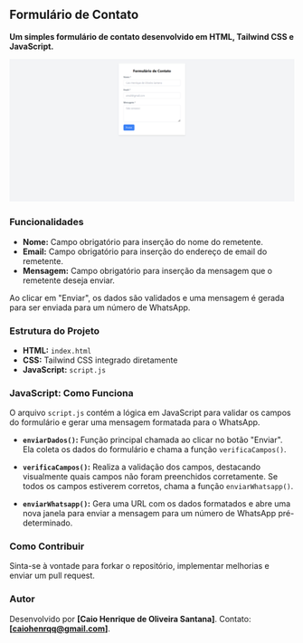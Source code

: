 ## **Formulário de Contato**

**Um simples formulário de contato desenvolvido em HTML, Tailwind CSS e JavaScript.**

![Alt text](image.png)

### Funcionalidades

- **Nome:** Campo obrigatório para inserção do nome do remetente.
- **Email:** Campo obrigatório para inserção do endereço de email do remetente.
- **Mensagem:** Campo obrigatório para inserção da mensagem que o remetente deseja enviar.

Ao clicar em "Enviar", os dados são validados e uma mensagem é gerada para ser enviada para um número de WhatsApp.

### Estrutura do Projeto

- **HTML:** `index.html`
- **CSS:** Tailwind CSS integrado diretamente
- **JavaScript:** `script.js`

### JavaScript: Como Funciona

O arquivo `script.js` contém a lógica em JavaScript para validar os campos do formulário e gerar uma mensagem formatada para o WhatsApp.

- **`enviarDados()`:** Função principal chamada ao clicar no botão "Enviar". Ela coleta os dados do formulário e chama a função `verificaCampos()`.

- **`verificaCampos()`:** Realiza a validação dos campos, destacando visualmente quais campos não foram preenchidos corretamente. Se todos os campos estiverem corretos, chama a função `enviarWhatsapp()`.

- **`enviarWhatsapp()`:** Gera uma URL com os dados formatados e abre uma nova janela para enviar a mensagem para um número de WhatsApp pré-determinado.


### Como Contribuir

Sinta-se à vontade para forkar o repositório, implementar melhorias e enviar um pull request.

### Autor

Desenvolvido por **[Caio Henrique de Oliveira Santana]**. Contato: **[caiohenrqq@gmail.com]**.

